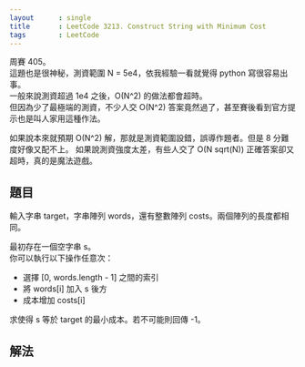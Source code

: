 ```yaml
---
layout      : single
title       : LeetCode 3213. Construct String with Minimum Cost
tags        : LeetCode
---
```

周賽 405。  
這題也是很神秘，測資範圍 N = 5e4，依我經驗一看就覺得 python 寫很容易出事。  
一般來說測資超過 1e4 之後，O(N^2) 的做法都會超時。  
但因為少了最極端的測資，不少人交 O(N^2) 答案竟然過了，甚至賽後看到官方提示也是叫人家用這種作法。  

如果說本來就預期 O(N^2) 解，那就是測資範圍設錯，誤導作題者。但是 8 分難度好像又配不上。
如果說測資強度太差，有些人交了 O(N sqrt(N)) 正確答案卻又超時，真的是魔法遊戲。  

## 題目

輸入字串 target，字串陣列 words，還有整數陣列 costs。兩個陣列的長度都相同。  

最初存在一個空字串 s。  
你可以執行以下操作任意次：  

- 選擇 [0, words.length - 1] 之間的索引  
- 將 words[i] 加入 s 後方  
- 成本增加 costs[i]  

求使得 s 等於 target 的最小成本。若不可能則回傳 -1。  

## 解法
